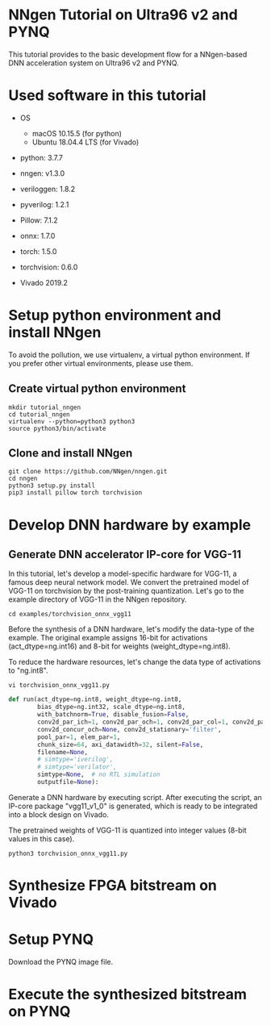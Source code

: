 
NNgen Tutorial on Ultra96 v2 and PYNQ
========================================

This tutorial provides to the basic development flow for a NNgen-based DNN acceleration system on Ultra96 v2 and PYNQ.


Used software in this tutorial
========================================

- OS
    - macOS 10.15.5 (for python)
    - Ubuntu 18.04.4 LTS (for Vivado)

- python: 3.7.7

- nngen: v1.3.0
- veriloggen: 1.8.2
- pyverilog: 1.2.1

- Pillow: 7.1.2
- onnx: 1.7.0
- torch: 1.5.0
- torchvision: 0.6.0

- Vivado 2019.2


Setup python environment and install NNgen
========================================

To avoid the pollution, we use virtualenv, a virtual python environment.
If you prefer other virtual environments, please use them.

Create virtual python environment
--------------------

```
mkdir tutorial_nngen
cd tutorial_nngen
virtualenv --python=python3 python3
source python3/bin/activate
```

Clone and install NNgen
--------------------

```
git clone https://github.com/NNgen/nngen.git
cd nngen
python3 setup.py install
pip3 install pillow torch torchvision
```


Develop DNN hardware by example
========================================

Generate DNN accelerator IP-core for VGG-11
--------------------

In this tutorial, let's develop a model-specific hardware for VGG-11, a famous deep neural network model. We convert the pretrained model of VGG-11 on torchvision by the post-training quantization. Let's go to the example directory of VGG-11 in the NNgen repository.

```
cd examples/torchvision_onnx_vgg11
```

Before the synthesis of a DNN hardware, let's modify the data-type of the example. The original example assigns 16-bit for activations (act_dtype=ng.int16) and 8-bit for weights (weight_dtype=ng.int8).

To reduce the hardware resources, let's change the data type of activations to "ng.int8".

```
vi torchvision_onnx_vgg11.py
```

```python
def run(act_dtype=ng.int8, weight_dtype=ng.int8,
        bias_dtype=ng.int32, scale_dtype=ng.int8,
        with_batchnorm=True, disable_fusion=False,
        conv2d_par_ich=1, conv2d_par_och=1, conv2d_par_col=1, conv2d_par_row=1,
        conv2d_concur_och=None, conv2d_stationary='filter',
        pool_par=1, elem_par=1,
        chunk_size=64, axi_datawidth=32, silent=False,
        filename=None,
        # simtype='iverilog',
        # simtype='verilator',
        simtype=None,  # no RTL simulation
        outputfile=None):
```

Generate a DNN hardware by executing script. After executing the script, an IP-core package "vgg11_v1_0" is generated, which is ready to be integrated into a block design on Vivado.

The pretrained weights of VGG-11 is quantized into integer values (8-bit values in this case).

```
python3 torchvision_onnx_vgg11.py
```


Synthesize FPGA bitstream on Vivado
========================================



Setup PYNQ
========================================

Download the PYNQ image file.


Execute the synthesized bitstream on PYNQ
========================================

